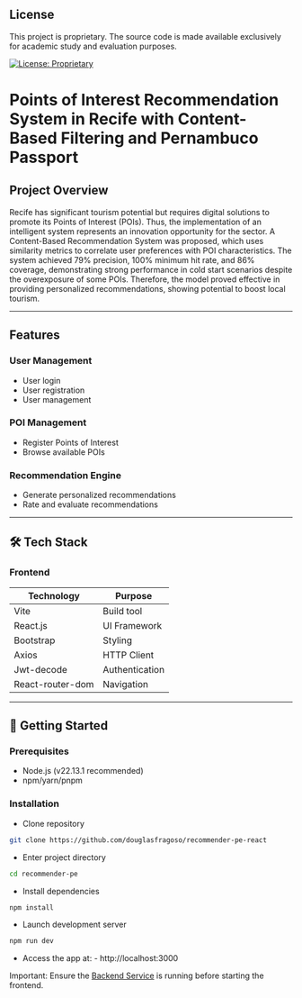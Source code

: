 ## License

This project is proprietary. The source code is made available exclusively for academic study and evaluation purposes.

[![License: Proprietary](https://img.shields.io/badge/license-proprietary-red.svg)](https://github.com/douglasfragoso/recommender-pe-react?tab=License-1-ov-file)


# Points of Interest Recommendation System in Recife with Content-Based Filtering and Pernambuco Passport

## Project Overview

Recife has significant tourism potential but requires digital solutions to promote its Points of Interest (POIs). Thus, the implementation of an intelligent system represents an innovation opportunity for the sector. A Content-Based Recommendation System was proposed, which uses similarity metrics to correlate user preferences with POI characteristics. 
The system achieved 79% precision, 100% minimum hit rate, and 86% coverage, demonstrating strong performance in cold start scenarios despite the overexposure of some POIs. Therefore, the model proved effective in providing personalized recommendations, showing potential to boost local tourism.

---

## Features  

### User Management
- User login  
- User registration  
- User management  

### POI Management  
- Register Points of Interest  
- Browse available POIs  

### Recommendation Engine  
- Generate personalized recommendations  
- Rate and evaluate recommendations  

---

## 🛠️ Tech Stack  

### Frontend  
| Technology       | Purpose                |
|------------------|------------------------|
| Vite             | Build tool             |
| React.js         | UI Framework           |
| Bootstrap        | Styling                |
| Axios            | HTTP Client            |
| Jwt-decode       | Authentication         |
| React-router-dom | Navigation             |

---

## 🚀 Getting Started  

### Prerequisites  
- Node.js (v22.13.1 recommended)  
- npm/yarn/pnpm  

### Installation  

- Clone repository
```bash
git clone https://github.com/douglasfragoso/recommender-pe-react
```

- Enter project directory
```bash
cd recommender-pe
```
- Install dependencies
```bash
npm install
```
- Launch development server
```bash
npm run dev
```
- Access the app at: - http://localhost:3000

Important: Ensure the [Backend Service](https://github.com/douglasfragoso/recommender-pe) is running before starting the frontend.
